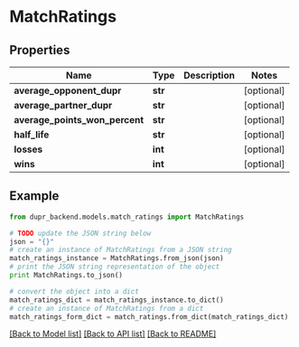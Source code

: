 # MatchRatings


## Properties
Name | Type | Description | Notes
------------ | ------------- | ------------- | -------------
**average_opponent_dupr** | **str** |  | [optional] 
**average_partner_dupr** | **str** |  | [optional] 
**average_points_won_percent** | **str** |  | [optional] 
**half_life** | **str** |  | [optional] 
**losses** | **int** |  | [optional] 
**wins** | **int** |  | [optional] 

## Example

```python
from dupr_backend.models.match_ratings import MatchRatings

# TODO update the JSON string below
json = "{}"
# create an instance of MatchRatings from a JSON string
match_ratings_instance = MatchRatings.from_json(json)
# print the JSON string representation of the object
print MatchRatings.to_json()

# convert the object into a dict
match_ratings_dict = match_ratings_instance.to_dict()
# create an instance of MatchRatings from a dict
match_ratings_form_dict = match_ratings.from_dict(match_ratings_dict)
```
[[Back to Model list]](../README.md#documentation-for-models) [[Back to API list]](../README.md#documentation-for-api-endpoints) [[Back to README]](../README.md)


